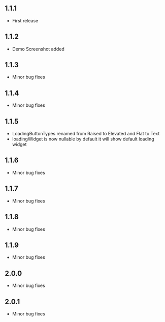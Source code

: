 ## 1.1.1

* First release

## 1.1.2

* Demo Screenshot added

## 1.1.3

* Minor bug fixes

## 1.1.4

* Minor bug fixes

## 1.1.5

* LoadingButtonTypes renamed from Raised to Elevated and Flat to Text
* loadingWidget is now nullable by default it will show default loading widget

## 1.1.6

* Minor bug fixes

## 1.1.7

* Minor bug fixes

## 1.1.8

* Minor bug fixes

## 1.1.9

* Minor bug fixes

## 2.0.0

* Minor bug fixes

## 2.0.1

* Minor bug fixes